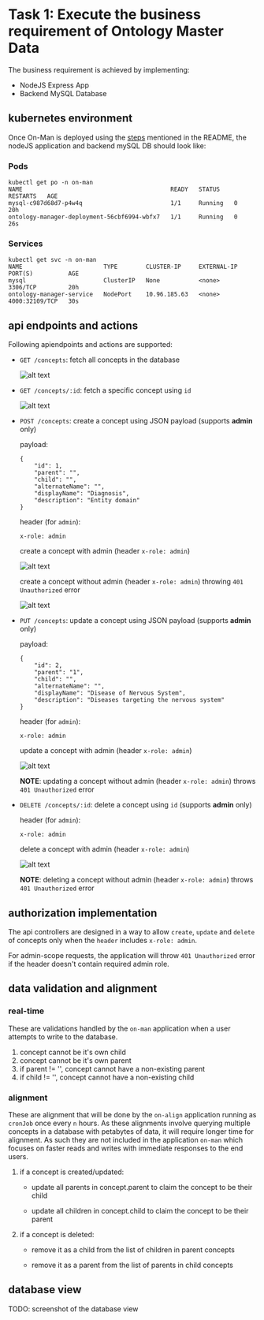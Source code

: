# Task 1: Execute the business requirement of Ontology Master Data

The business requirement is achieved by implementing:
- NodeJS Express App
- Backend MySQL Database

## kubernetes environment

Once On-Man is deployed using the [steps](https://github.com/desourav/on-man?tab=readme-ov-file#how-to-run-on-man-in-local) mentioned in the README, the nodeJS application and backend mySQL DB should look like:

### Pods

```
kubectl get po -n on-man
NAME                                          READY   STATUS    RESTARTS   AGE
mysql-c987d68d7-p4w4q                         1/1     Running   0          20h
ontology-manager-deployment-56cbf6994-wbfx7   1/1     Running   0          26s
```

### Services

```
kubectl get svc -n on-man
NAME                       TYPE        CLUSTER-IP     EXTERNAL-IP   PORT(S)          AGE
mysql                      ClusterIP   None           <none>        3306/TCP         20h
ontology-manager-service   NodePort    10.96.185.63   <none>        4000:32109/TCP   30s
```

## api endpoints and actions

Following apiendpoints and actions are supported:
- `GET /concepts`: fetch all concepts in the database

    ![alt text](../images-png/GET_all.png)


- `GET /concepts/:id`: fetch a specific concept using `id`

    ![alt text](../images-png/GET_id.png)

- `POST /concepts`: create a concept using JSON payload (supports **admin** only)
    
    payload:
    ```
    {
        "id": 1,
        "parent": "",
        "child": "",
        "alternateName": "",
        "displayName": "Diagnosis",
        "description": "Entity domain"
    }
    ```
    header (for `admin`):
    ```
    x-role: admin
    ```

    create a concept with admin (header `x-role: admin`)

    ![alt text](../images-png/POST_admin.png)

    create a concept without admin (header `x-role: admin`) throwing `401 Unauthorized` error

    ![alt text](../images-png/POST_non_admin.png)

- `PUT /concepts`: update a concept using JSON payload (supports **admin** only)
    
    payload:
    ```
    {
        "id": 2,
        "parent": "1",
        "child": "",
        "alternateName": "",
        "displayName": "Disease of Nervous System",
        "description": "Diseases targeting the nervous system"
    }
    ```
    header (for `admin`):
    ```
    x-role: admin
    ```

    update a concept with admin (header `x-role: admin`)

    ![alt text](../images-png/PUT_concept.png)

    **NOTE**: updating a concept without admin (header `x-role: admin`) throws `401 Unauthorized` error


- `DELETE /concepts/:id`: delete a concept using `id` (supports **admin** only)

    header (for `admin`):
    ```
    x-role: admin
    ```

    delete a concept with admin (header `x-role: admin`)

    ![alt text](../images-png/DELETE_id.png)

    **NOTE**: deleting a concept without admin (header `x-role: admin`) throws `401 Unauthorized` error

## authorization implementation 

The api controllers are designed in a way to allow `create`, `update` and `delete` of concepts only when the `header` includes `x-role: admin`.

For admin-scope requests, the application will throw `401 Unauthorized` error if the header doesn't contain required admin role.

## data validation and alignment
### real-time 
These are validations handled by the `on-man` application when a user attempts to write to the database.

1. concept cannot be it's own child
2. concept cannot be it's own parent
3. if parent != '', concept cannot have a non-existing parent
4. if child != '', concept cannot have a non-existing child

### alignment
These are alignment that will be done by the `on-align` application running as `cronJob` once every `n` hours. As these alignments involve querying multiple concepts in a database with petabytes of data, it will require longer time for alignment. As such they are not included in the application `on-man` which focuses on faster reads and writes with immediate responses to the end users.

1. if a concept is created/updated: 

    - update all parents in concept.parent to claim the concept to be their child

    - update all children in concept.child to claim the concept to be their parent

2. if a concept is deleted:

    - remove it as a child from the list of children in parent concepts

    - remove it as a parent from the list of parents in child concepts


## database view

TODO: screenshot of the database view